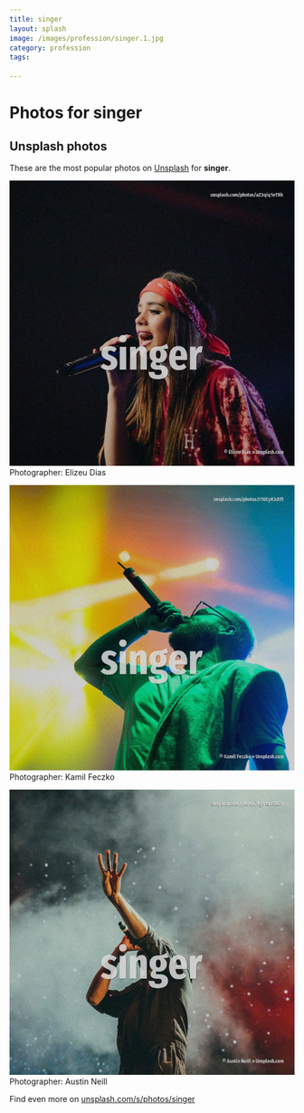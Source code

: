 ```yaml
---
title: singer
layout: splash
image: /images/profession/singer.1.jpg
category: profession
tags:

---
```

# Photos for singer
 
## Unsplash photos
These are the most popular photos on [Unsplash](https://unsplash.com) for **singer**.
 
![singer](/images/profession/singer.1.jpg)
Photographer:  Elizeu Dias
 
![singer](/images/profession/singer.2.jpg)
Photographer:  Kamil Feczko
 
![singer](/images/profession/singer.3.jpg)
Photographer:  Austin Neill
 
Find even more on [unsplash.com/s/photos/singer](https://unsplash.com/s/photos/singer)
 
